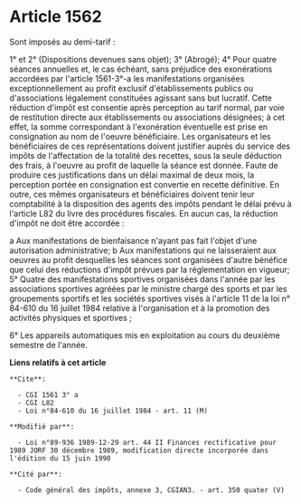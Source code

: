 # Article 1562

Sont imposés au demi-tarif :

1° et 2° (Dispositions devenues sans objet);     3° (Abrogé);     4° Pour quatre séances annuelles et, le cas échéant, sans
préjudice des exonérations accordées par l'article 1561-3°-a les manifestations organisées exceptionnellement au profit
exclusif d'établissements publics ou d'associations légalement constituées agissant sans but lucratif. Cette réduction
d'impôt est consentie après perception au tarif normal, par voie de restitution directe aux établissements ou associations
désignées; à cet effet, la somme correspondant à l'exonération éventuelle est prise en consignation au nom de l'oeuvre
bénéficiaire.     Les organisateurs et les bénéficiaires de ces représentations doivent justifier auprès du service des
impôts de l'affectation de la totalité des recettes, sous la seule déduction des frais, à l'oeuvre au profit de laquelle la
séance est donnée. Faute de produire ces justifications dans un délai maximal de deux mois, la perception portée en
consignation est convertie en recette définitive. En outre, ces mêmes organisateurs et bénéficiaires doivent tenir leur
comptabilité à la disposition des agents des impôts pendant le délai prévu à l'article L82 du livre des procédures fiscales.
En aucun cas, la réduction d'impôt ne doit être accordée :

a  Aux manifestations de bienfaisance n'ayant pas fait l'objet d'une autorisation administrative;     b  Aux manifestations
qui ne laisseraient aux oeuvres au profit desquelles les séances sont organisées d'autre bénéfice que celui des réductions
d'impôt prévues par la réglementation en vigueur;     5° Quatre des manifestations sportives organisées dans l'année par les
associations sportives agréées par le ministre chargé des sports et par les groupements sportifs et les sociétés sportives
visés à l'article 11 de la loi n° 84-610 du 16 juillet 1984 relative à l'organisation et à la promotion des activités
physiques et sportives ;

6° Les appareils automatiques mis en exploitation au cours du deuxième semestre de l'année.

**Liens relatifs à cet article**

	**Cite**:

	  - CGI 1561 3° a
	  - CGI L82
	  - Loi n°84-610 du 16 juillet 1984 - art. 11 (M)

	**Modifié par**:

	  - Loi n°89-936 1989-12-29 art. 44 II Finances rectificative pour 1989 JORF 30 décembre 1989, modification directe incorporée dans l'édition du 15 juin 1990

	**Cité par**:

	  - Code général des impôts, annexe 3, CGIAN3. - art. 350 quater (V)
